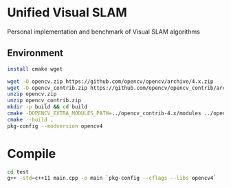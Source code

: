 # Unified Visual SLAM
Personal implementation and benchmark of Visual SLAM algorithms


## Environment
```bash
install cmake wget

wget -O opencv.zip https://github.com/opencv/opencv/archive/4.x.zip
wget -O opencv_contrib.zip https://github.com/opencv/opencv_contrib/archive/4.x.zip
unzip opencv.zip
unzip opencv_contrib.zip 
mkdir -p build && cd build
cmake -DOPENCV_EXTRA_MODULES_PATH=../opencv_contrib-4.x/modules ../opencv-4.x
cmake --build .
pkg-config --modversion opencv4
```


# Compile
```bash
cd test
g++ -std=c++11 main.cpp -o main `pkg-config --cflags --libs opencv4`
```

